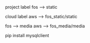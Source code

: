 project label
fos --> static

cloud label
aws --> fos_static/static


fos --> media
aws --> fos_media/media

pip install mysqlclient